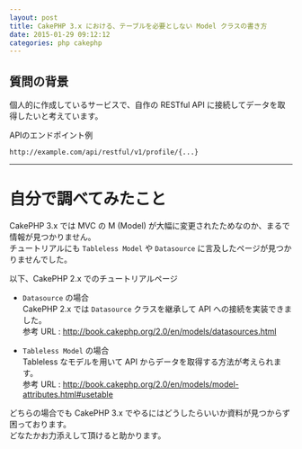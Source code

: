```yaml
---
layout: post
title: CakePHP 3.x における、テーブルを必要としない Model クラスの書き方
date: 2015-01-29 09:12:12
categories: php cakephp
---
```

<h2>質問の背景</h2>

<p>個人的に作成しているサービスで、自作の RESTful API に接続してデータを取得したいと考えています。</p>

<p>APIのエンドポイント例</p>

<pre><code>http://example.com/api/restful/v1/profile/{...}
</code></pre>

<hr>

<h1>自分で調べてみたこと</h1>

<p>CakePHP 3.x では MVC の M (Model) が大幅に変更されたためなのか、まるで情報が見つかりません。<br>
チュートリアルにも <code>Tableless Model</code> や <code>Datasource</code> に言及したページが見つかりませんでした。</p>

<p>以下、CakePHP 2.x でのチュートリアルページ</p>

<ul>
<li><p><code>Datasource</code> の場合<br>
CakePHP 2.x では <code>Datasource</code> クラスを継承して API への接続を実装できました。<br>
参考 URL : <a href="http://book.cakephp.org/2.0/en/models/datasources.html" rel="nofollow">http://book.cakephp.org/2.0/en/models/datasources.html</a></p></li>
<li><p><code>Tableless Model</code> の場合<br>
Tableless なモデルを用いて API からデータを取得する方法が考えられます。<br>
参考 URL : <a href="http://book.cakephp.org/2.0/en/models/model-attributes.html#usetable" rel="nofollow">http://book.cakephp.org/2.0/en/models/model-attributes.html#usetable</a></p></li>
</ul>

<p>どちらの場合でも CakePHP 3.x でやるにはどうしたらいいか資料が見つからず困っております。<br>
どなたかお力添えして頂けると助かります。</p>
